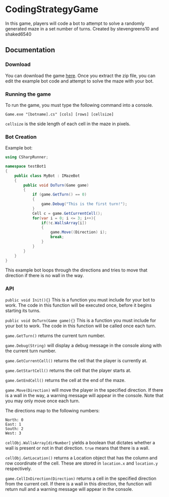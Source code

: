 # CodingStrategyGame
In this game, players will code a bot to attempt to solve a randomly generated maze in a set number of turns. Created by stevengreens10 and shaked6540

## Documentation
### Download
You can download the game [here](https://www.dropbox.com/s/t7ts7atfq0n4v64/CodingStrategyGame.zip?dl=0).
Once you extract the zip file, you can edit the example bot code and attempt to solve the maze with your bot.
### Running the game
To run the game, you must type the following command into a console.
```
Game.exe "[botname].cs" [cols] [rows] [cellsize]
```
`cellsize` is the side length of each cell in the maze in pixels.

### Bot Creation
Example bot: 
```csharp
using CSharpRunner;

namespace testBot1
{
    public class MyBot : IMazeBot
    {
        public void DoTurn(Game game)
        {
            if (game.GetTurn() == 0)
            {
                game.Debug("This is the first turn!");
            }
            Cell c = game.GetCurrentCell();
            for(var i = 0; i <= 3; i++){
                if(!c.WallsArray[i])
                {
                    game.Move((Direction) i);
                    break;
                }
            }
        }
    }
}
```
This example bot loops through the directions and tries to move that direction if there is no wall in the way.

### API
`public void Init(){}` This is a function you must include for your bot to work. The code in this function will be executed once, before it begins starting its turns.

`public void DoTurn(Game game){}` This is a function you must include for your bot to work. The code in this function will be called once each turn.

`game.GetTurn()` returns the current turn number.

`game.Debug(String)` will display a debug message in the console along with the current turn number.

`game.GetCurrentCell()` returns the cell that the player is currently at.

`game.GetStartCell()` returns the cell that the player starts at.

`game.GetEndCell()` returns the cell at the end of the maze.

`game.Move(Direction)` will move the player in the specified direction. If there is a wall in the way, a warning message will appear in the console. Note that you may only move once each turn.

The directions map to the following numbers: 
```
North: 0
East: 1
South: 2
West: 3
```

`cellObj.WallsArray[dirNumber]` yields a boolean that dictates whether a wall is present or not in that direction. `true` means that there is a wall.

`cellObj.GetLocation()` returns a Location object that has the column and row coordinate of the cell. These are stored in `location.x` and `location.y` respectively.

`game.CellInDirection(Direction)` returns a cell in the specified direction from the current cell. If there is a wall in this direction, the function will return null and a warning message will appear in the console.


